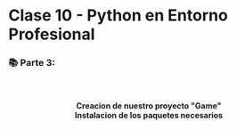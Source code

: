 # Clase 10 - Python en Entorno Profesional 

<h3> 📚 Parte 3: </h3>
    
  <br>

  <h4 align="center"> Creacion de nuestro proyecto "Game"  <br> Instalacion de los paquetes necesarios  </h4>